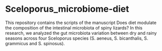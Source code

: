 # Sceloporus_microbiome-diet
This repository contains the scripts of the manuscript Does diet modulate the composition of the intestinal microbiota of spiny lizards? In this research, we analyzed the gut microbiota variation between dry and rainy seasons across four Sceloporus species (S. aeneus, S. bicanthalis, S. grammicus and S. spinosus).
